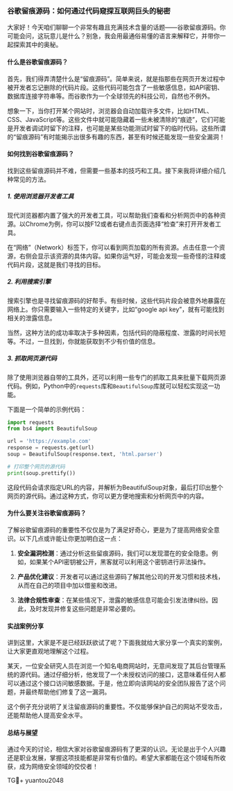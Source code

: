 ### 谷歌留痕源码：如何通过代码窥探互联网巨头的秘密

大家好！今天咱们聊聊一个非常有趣且充满技术含量的话题——谷歌留痕源码。你可能会问，这玩意儿是什么？别急，我会用最通俗易懂的语言来解释它，并带你一起探索其中的奥秘。

#### 什么是谷歌留痕源码？

首先，我们得弄清楚什么是“留痕源码”。简单来说，就是指那些在网页开发过程中被开发者忘记删除的代码片段。这些代码可能包含了一些敏感信息，如API密钥、数据库连接字符串等。而谷歌作为一个全球领先的科技公司，自然也不例外。

想象一下，当你打开某个网站时，浏览器会自动加载许多文件，比如HTML、CSS、JavaScript等。这些文件中就可能隐藏着一些未被清除的“痕迹”，它们可能是开发者调试时留下的注释，也可能是某些功能测试时留下的临时代码。这些所谓的“留痕源码”有时能揭示出很多有趣的东西，甚至有时候还能发现一些安全漏洞！

#### 如何找到谷歌留痕源码？

找到这些留痕源码并不难，但需要一些基本的技巧和工具。接下来我将详细介绍几种常见的方法。

##### 1. 使用浏览器开发者工具

现代浏览器都内置了强大的开发者工具，可以帮助我们查看和分析网页中的各种资源。以Chrome为例，你可以按F12或者右键点击页面选择“检查”来打开开发者工具。

在“网络”（Network）标签下，你可以看到网页加载的所有资源。点击任意一个资源，右侧会显示该资源的具体内容。如果你运气好，可能会发现一些奇怪的注释或代码片段，这就是我们寻找的目标。

##### 2. 利用搜索引擎

搜索引擎也是寻找留痕源码的好帮手。有些时候，这些代码片段会被意外地暴露在网络上。你只需要输入一些特定的关键字，比如“google api key”，就有可能找到相关的泄露信息。

当然，这种方法的成功率取决于多种因素，包括代码的隐蔽程度、泄露的时间长短等。不过，一旦找到，你就能获取到不少有价值的信息。

##### 3. 抓取网页源代码

除了使用浏览器自带的工具外，还可以利用一些专门的抓取工具来批量下载网页源代码。例如，Python中的`requests`库和`BeautifulSoup`库就可以轻松实现这一功能。

下面是一个简单的示例代码：

```python
import requests
from bs4 import BeautifulSoup

url = 'https://example.com'
response = requests.get(url)
soup = BeautifulSoup(response.text, 'html.parser')

# 打印整个网页的源代码
print(soup.prettify())
```

这段代码会请求指定URL的内容，并解析为BeautifulSoup对象，最后打印出整个网页的源代码。通过这种方式，你可以更方便地搜索和分析网页中的内容。

#### 为什么要关注谷歌留痕源码？

了解谷歌留痕源码的重要性不仅仅是为了满足好奇心，更是为了提高网络安全意识。以下几点或许能让你更加明白这一点：

1. **安全漏洞检测**：通过分析这些留痕源码，我们可以发现潜在的安全隐患。例如，如果某个API密钥被公开，黑客就可以利用这个密钥进行非法操作。
   
2. **产品优化建议**：开发者可以通过这些源码了解其他公司的开发习惯和技术栈，从而在自己的项目中加以借鉴和改进。
   
3. **法律合规性审查**：在某些情况下，泄露的敏感信息可能会引发法律纠纷。因此，及时发现并修复这些问题是非常必要的。

#### 实战案例分享

讲到这里，大家是不是已经跃跃欲试了呢？下面我就给大家分享一个真实的案例，让大家更直观地理解这个过程。

某天，一位安全研究人员在浏览一个知名电商网站时，无意间发现了其后台管理系统的源代码。通过仔细分析，他发现了一个未授权访问的接口，这意味着任何人都可以通过这个接口访问敏感数据。于是，他立即向该网站的安全团队报告了这个问题，并最终帮助他们修复了这一漏洞。

这个例子充分说明了关注留痕源码的重要性。不仅能够保护自己的网站不受攻击，还能帮助他人提高安全水平。

#### 总结与展望

通过今天的讨论，相信大家对谷歌留痕源码有了更深的认识。无论是出于个人兴趣还是职业发展，掌握这项技能都是非常有价值的。希望大家都能在这个领域有所收获，成为网络安全领域的佼佼者！

TG💪+ yuantou2048